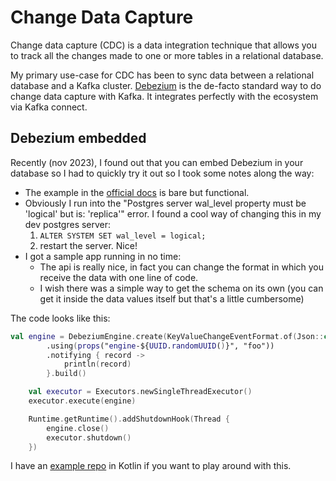 # Change Data Capture

Change data capture (CDC) is a data integration technique that allows you to
track all the changes made to one or more tables in a relational database.

My primary use-case for CDC has been to sync data between a relational database
and a Kafka cluster. [Debezium](https://debezium.io) is the de-facto standard
way to do change data capture with Kafka. It integrates perfectly with the
ecosystem via Kafka connect.

## Debezium embedded

Recently (nov 2023), I found out that you can embed Debezium in your database so
I had to quickly try it out so I took some notes along the way:

- The example in the [official
  docs](https://debezium.io/documentation/reference/stable/development/engine.html)
  is bare but functional.
- Obviously I run into the "Postgres server wal_level property must be 'logical'
  but is: 'replica'" error. I found a cool way of changing this in my dev
  postgres server:
  1. `ALTER SYSTEM SET wal_level = logical;`
  2. restart the server. Nice!
- I got a sample app running in no time:
  - The api is really nice, in fact you can change the format in which you receive the data with one line of code.
  - I wish there was a simple way to get the schema on its own (you can get it
    inside the data values itself but that's a little cumbersome)

The code looks like this:

```kotlin
val engine = DebeziumEngine.create(KeyValueChangeEventFormat.of(Json::class.java, Json::class.java))
        .using(props("engine-${UUID.randomUUID()}", "foo"))
        .notifying { record ->
            println(record)
        }.build()

    val executor = Executors.newSingleThreadExecutor()
    executor.execute(engine)

    Runtime.getRuntime().addShutdownHook(Thread {
        engine.close()
        executor.shutdown()
    })
```

I have an [example repo](https://github.com/lucapette/embedded-debezium) in
Kotlin if you want to play around with this.
